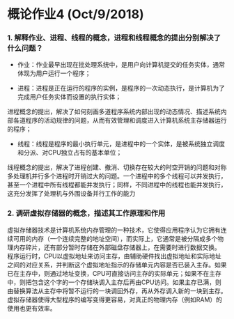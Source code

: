 # 概论作业4 (Oct/9/2018)

### 1.	解释作业、进程、线程的概念，进程和线程概念的提出分别解决了什么问题？

- 作业：作业最早出现在批处理系统中，是用户向计算机提交的任务实体，通常体现为用户运行一个程序；

- 进程：进程是正在运行的程序的实例，是程序的一次动态执行，是计算机为了完成用户任务实体而设置的执行实体；

进程概念的提出，解决了如何刻画多道程序系统内部出现的动态情况、描述系统内部各道程序的活动规律的问题，从而有效管理和调度进入计算机系统主存储器运行的程序；

- 线程：线程是程序的最小执行单元，是进程中的一个实体，是被系统独立调度和分派、对CPU独立占有的基本单位；

线程概念的提出，解决了进程创建、撤消、切换存在较大的时空开销的问题和对称多处理机并行多个进程时开销过大的问题。一个进程中的多个线程可以并发执行，甚至一个进程中所有线程都能并发执行；同样，不同进程中的线程也能并发执行，这充分发挥了处理机与外围设备并行工作的能力

### 2.	调研虚拟存储器的概念，描述其工作原理和作用

虚拟存储器技术是计算机系统内存管理的一种技术，它使得应用程序认为它拥有连续可用的内存（一个连续完整的地址空间），而实际上，它通常是被分隔成多个物理内存碎片，还有部分暂时存储在外部磁盘存储器上，在需要时进行数据交换。
程序运行时，CPU以虚拟地址来访问主存，由辅助硬件找出虚拟地址和实际地址之间的对应关系，并判断这个虚拟地址指示的存储单元内容是否已装入主存。如果已在主存中，则通过地址变换，CPU可直接访问主存的实际单元；如果不在主存中，则把包含这个字的一个存储块调入主存后再由CPU访问。如果主存已满，则由替换算法从主存中将暂不运行的一块调回外存，再从外存调入新的一块到主存。
虚拟存储器使得大型程序的编写变得更容易，对真正的物理内存（例如RAM）的使用也更有效率。
